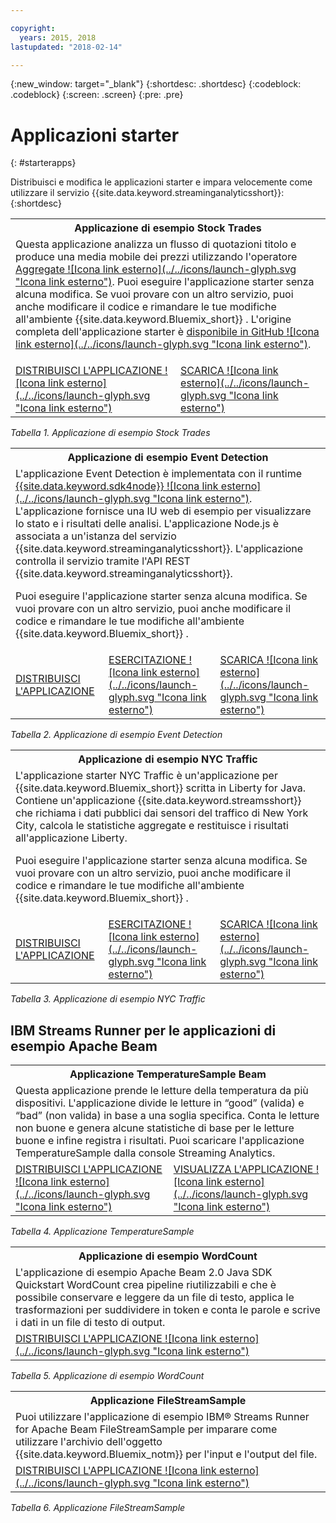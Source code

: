 ```yaml
---

copyright:
  years: 2015, 2018
lastupdated: "2018-02-14"

---
```


<!-- Attribute definitions -->
{:new_window: target="_blank"}
{:shortdesc: .shortdesc}
{:codeblock: .codeblock}
{:screen: .screen}
{:pre: .pre}

# Applicazioni starter
{: #starterapps}

Distribuisci e modifica le applicazioni starter e impara velocemente come utilizzare il servizio {{site.data.keyword.streaminganalyticsshort}}:
{:shortdesc}

<table summary="Questa tabella descrive, nella prima riga, l'applicazione starter Stock Trades. La tabella include nella seconda riga:
1. Nella prima colonna, un link a un video su come distribuire l'applicazione starter Stock Trades. 2. Nella seconda colonna, un link per scaricare direttamente l'applicazione starter Stock Trades.
 ">
  <tr>
    <th colspan="3">Applicazione di esempio Stock Trades<br></th>
  </tr>
  <tr>
    <td colspan="3">Questa applicazione analizza un flusso di quotazioni titolo e produce una media mobile dei prezzi utilizzando l'operatore <a href="https://www.ibm.com/support/knowledgecenter/SSCRJU_4.2.0/com.ibm.streams.toolkits.doc/spldoc/dita/tk$spl/op$spl.relational$Aggregate.html">Aggregate ![Icona link esterno](../../icons/launch-glyph.svg "Icona link esterno")</a>.
Puoi eseguire l'applicazione starter senza alcuna modifica. Se vuoi provare con un altro servizio, puoi anche modificare
il codice e rimandare le tue modifiche all'ambiente {{site.data.keyword.Bluemix_short}} . L'origine completa dell'applicazione starter è <a href="https://github.com/IBMStreams/samples/tree/master/QuickStart/TradesApp">disponibile in GitHub ![Icona link esterno](../../icons/launch-glyph.svg "Icona link esterno")</a>.</p>
</td>
  </tr>
  <tr>
    <td><a href="https://developer.ibm.com/streamsdev/videos/getting-started-streaming-analytics-service-using-trades-starter-application/" target="_blank">DISTRIBUISCI L'APPLICAZIONE ![Icona link esterno](../../icons/launch-glyph.svg "Icona link esterno")</a><br></td>
    <td><a href="https://github.com/IBMStreams/samples/raw/master/QuickStart/TradesApp/starterApp/StockTradesStarterApp.sab" target="_blank">SCARICA ![Icona link esterno](../../icons/launch-glyph.svg "Icona link esterno")</a></td>
  </tr>
</table>

*Tabella 1. Applicazione di esempio Stock Trades*


<table summary="Questa tabella descrive, nella prima riga, l'applicazione di esempio Event Detection. Nella seconda riga, la tabella include:
1. Nella prima colonna, un link alle istruzioni su come distribuire l'applicazione starter Event Detection. 2. Nella seconda colonna, un link alle esercitazioni su come utilizzare l'applicazione starter Event Detection. 3. Nella terza colonna, un link per scaricare direttamente l'applicazione starter Event Detection.
 ">
  <tr>
    <th colspan="3">Applicazione di esempio Event Detection<br></th>
  </tr>
  <tr>
    <td colspan="3">L'applicazione Event Detection è implementata con il runtime <a href="https://console.ng.bluemix.net/catalog/starters/sdk-for-nodejs/?cm_mmc=dw-_-bluemix-_-ba-bluemix-detect-complex-events-from-data-stream-trs-_-article">{{site.data.keyword.sdk4node}} ![Icona link esterno](../../icons/launch-glyph.svg "Icona link esterno")</a>.
L'applicazione
fornisce una IU web di esempio per visualizzare lo stato e i risultati delle analisi.
L'applicazione Node.js è
associata a un'istanza del servizio {{site.data.keyword.streaminganalyticsshort}}. L'applicazione controlla
il servizio tramite l'API REST
{{site.data.keyword.streaminganalyticsshort}}.
<p>Puoi eseguire l'applicazione starter senza alcuna modifica.
Se vuoi provare con un altro servizio, puoi anche modificare
il codice e rimandare le tue modifiche all'ambiente {{site.data.keyword.Bluemix_short}} .</p>
</td>
  </tr>
  <tr>
    <td><a href="/docs/services/StreamingAnalytics/t_starter_app_deploy.html" target="_blank">DISTRIBUISCI L'APPLICAZIONE</a><br></td>
    <td><a href="http://www.ibm.com/developerworks/library/ba-bluemix-detect-complex-events-from-data-stream-trs/index.html" target="_blank">ESERCITAZIONE ![Icona link esterno](../../icons/launch-glyph.svg "Icona link esterno")</a></td>
    <td><a href="https://streams-github-samples.mybluemix.net/?get=QuickStart/EventDetection" target="_blank">SCARICA ![Icona link esterno](../../icons/launch-glyph.svg "Icona link esterno")</a></td>
  </tr>
</table>

*Tabella 2. Applicazione di esempio Event Detection*

<table summary="Questa tabella descrive, nella prima riga, l'applicazione di esempio New York Traffic. Nella seconda riga, la tabella include:
1. Nella prima colonna, un link alle istruzioni su come distribuire l'applicazione di esempio New York Traffic. 2. Nella seconda colonna, un link alle esercitazioni su come utilizzare l'applicazione di esempio New York Traffic. 3. Nella terza colonna, un link per scaricare direttamente l'applicazione di esempio New York Traffic.">
  <tr>
    <th colspan="3">Applicazione di esempio NYC Traffic<br></th>
  </tr>
  <tr>
    <td colspan="3">L'applicazione starter NYC Traffic è un'applicazione per {{site.data.keyword.Bluemix_short}} scritta in Liberty for Java. Contiene un'applicazione {{site.data.keyword.streamsshort}} che richiama i dati pubblici dai sensori del traffico
di New York City, calcola le statistiche aggregate e restituisce i risultati all'applicazione
Liberty.
<p>Puoi eseguire l'applicazione starter senza alcuna modifica. Se vuoi provare con un altro servizio, puoi anche modificare
il codice e rimandare le tue modifiche all'ambiente {{site.data.keyword.Bluemix_short}} .</p>
</td>
  </tr>
  <tr>
    <td><a href="/docs/services/StreamingAnalytics/t_starter_app_deploy.html" target="_blank">DISTRIBUISCI L'APPLICAZIONE</a><br></td>
    <td><a href="https://developer.ibm.com/streamsdev/docs/bluemix-streaming-analytics-starter-application/" target="_blank">ESERCITAZIONE ![Icona link esterno](../../icons/launch-glyph.svg "Icona link esterno")</a></td>
    <td><a href="https://streams-github-samples.mybluemix.net/?get=QuickStart/NYCTraffic" target="_blank">SCARICA ![Icona link esterno](../../icons/launch-glyph.svg "Icona link esterno")</a></td>
  </tr>
</table>

*Tabella 3. Applicazione di esempio NYC Traffic*

## IBM Streams Runner per le applicazioni di esempio Apache Beam

<table summary="Questa tabella descrive, nella prima riga, l'applicazione TemperatureSample Beam. La tabella include nella seconda riga, un link a un'esercitazione su come distribuire l'applicazione TemperatureSample Beam.
 ">
  <tr>
    <th colspan="3">Applicazione TemperatureSample Beam <br></th>
  </tr>
  <tr>
    <td colspan="3">Questa applicazione prende le letture della temperatura da più dispositivi. L'applicazione divide le letture in “good” (valida) e “bad” (non valida) in base a una soglia specifica. Conta le letture non buone e genera alcune statistiche di base per le letture buone e infine registra i risultati. Puoi scaricare l'applicazione TemperatureSample dalla console Streaming Analytics.
</td>
  </tr>
  <tr>
    <td><a href="https://ibmstreams.github.io/streamsx.documentation/docs/beamrunner/beamrunner-3-sample/#running-the-temperaturesample-application" target="_blank">DISTRIBUISCI L'APPLICAZIONE ![Icona link esterno](../../icons/launch-glyph.svg "Icona link esterno")</a><br></td>
    <td><a href="https://ibmstreams.github.io/streamsx.documentation/docs/beamrunner/beamrunner-3-sample/#viewing-the-running-application" target="_blank">VISUALIZZA L'APPLICAZIONE ![Icona link esterno](../../icons/launch-glyph.svg "Icona link esterno")</a></td>
  </tr>
</table>

*Tabella 4. Applicazione TemperatureSample*

<table summary="Questa tabella descrive, nella prima riga, l'applicazione di esempio WordCount Beam. La tabella include nella seconda riga, un link a un'esercitazione su come distribuire l'applicazione di esempio WordCount.
 ">
  <tr>
    <th colspan="3">Applicazione di esempio WordCount<br></th>
  </tr>
  <tr>
    <td colspan="3">L'applicazione di esempio Apache Beam 2.0 Java SDK Quickstart WordCount crea pipeline riutilizzabili e che è possibile conservare e leggere da un file di testo, applica le trasformazioni per suddividere in token e conta le parole e scrive i dati in un file di testo di output.
</td>
  </tr>
  <tr>
    <td><a href="https://ibmstreams.github.io/streamsx.documentation/docs/beamrunner/beamrunner-3b-wordcount/" target="_blank">DISTRIBUISCI L'APPLICAZIONE ![Icona link esterno](../../icons/launch-glyph.svg "Icona link esterno")</a><br></td>
  </tr>
</table>

*Tabella 5. Applicazione di esempio WordCount*

<table summary="Questa tabella illustra, nella prima riga, l'applicazione di esempio FileStreamSample. La tabella include nella seconda riga un link a un'esercitazione su come distribuire l'applicazione FileStreamSample.
 ">
  <tr>
    <th colspan="3">Applicazione FileStreamSample<br></th>
  </tr>
  <tr>
    <td colspan="3">Puoi utilizzare l'applicazione di esempio IBM® Streams Runner for Apache Beam FileStreamSample per imparare come utilizzare l'archivio dell'oggetto {{site.data.keyword.Bluemix_notm}} per l'input e l'output del file.
</td>
  </tr>
  <tr>
    <td><a href="https://ibmstreams.github.io/streamsx.documentation/docs/beamrunner/beamrunner-5b-objstor/" target="_blank">DISTRIBUISCI L'APPLICAZIONE ![Icona link esterno](../../icons/launch-glyph.svg "Icona link esterno")</a><br></td>
  </tr>
</table>

*Tabella 6. Applicazione FileStreamSample*
